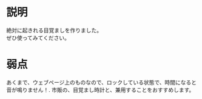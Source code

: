 # 説明
絶対に起きれる目覚ましを作りました。  
ぜひ使ってみてください。
# 弱点
あくまで、ウェブページ上のものなので、ロックしている状態で、時間になると音が鳴りません！. 
市販の、目覚まし時計と、兼用することをおすすめします。
